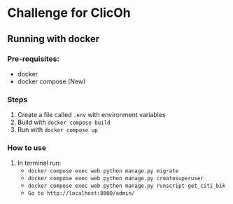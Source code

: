# Challenge for ClicOh

## Running with docker

### Pre-requisites:
- docker
- docker compose (New)

### Steps
1. Create a file called `.env` with environment variables
2. Build with `docker compose build`
3. Run with `docker compose up`

### How to use
1. In terminal run: 
   - `docker compose exec web python manage.py migrate` 
   - `docker compose exec web python manage.py createsuperuser`
   - `docker compose exec web python manage.py runscript get_citi_bik`
   - `Go to http://localhost:8000/admin/`